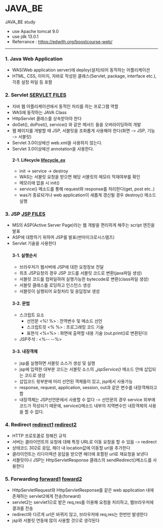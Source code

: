 # JAVA_BE
JAVA_BE study
- use Apache tomcat 9.0
- use jdk 13.0.1
- Referrance : https://edwith.org/boostcourse-web/

---
### 1. Java Web Application
  - WAS(Web application server)에 deploy(설치)되어 동작하는 어플리케이션
  - HTML, CSS, 이미지, 자바로 작성된 클래스(Servlet, package, interface etc.), 각종 설정 파일 등 포함

### 2. Servlet [SERVLET FILES](/exam31/src/exam/)
  - 자바 웹 어플리케이션에서 동적인 처리를 하는 프로그램 역할
  - WAS에 동작하는 JAVA Class
  - HttpServlet 클래스를 상속받아야 한다
  - doGet(), doPost(), service() 와 같은 메서드 들을 오버라이딩하여 개발
  - 웹 페이지를 개발할 때 JSP, 서블릿을 조화롭게 사용해야 한다(화면 -> JSP, 기능 -> 서블릿)
  - Servlet 3.0이상에선 web.xml을 사용하지 않는다.
  - Servlet 3.0이상에선 annotation을 사용한다.  
    #### 2-1. Lifecycle [lifecycle_ex](/exam31/src/exam/LifeCycleServelet.java)
    - init -> service -> destroy
    - WAS는 서블릿 요청을 받으면 해당 서블릿의 메모리 적재여부를 확인
    - 메모리에 없을 시 init()
    - service() 메소드를 통해 request와 response를 처리한다(get, post etc..)
    - was가 종료되거나 web application이 새롭게 갱신될 경우 destroy() 메소드 실행

### 3. JSP [JSP FILES](/exam31/WebContent/)
  - MS의 ASP(Active Server Page)라는 웹 개발을 편리하게 해주는 script 엔진을 발표
  - ASP에 대항하기 위하여 JSP를 발표(썬마이크로시스템즈)
  - Servlet 기술을 사용한다
    #### 3-1. 실행순서
    - 브라우저가 웹서버에 JSP에 대한 요청정보 전달
    - 최초 JSP요청의 경우 JSP 코드를 서블릿 코드로 변환(java파일 생성)
    - 서블릿 코드를 컴파일하여 실행가능한 bytecode로 변환(class파일 생성)
    - 서블릿 클래스를 로딩하고 인스턴스 생성
    - 서블릿이 실행되어 요청처리 및 응답정보 생성
    #### 3-2. 문법
    - 스크립트 요소
      - 선언문 <%! %> : 전역변수 및 메소드 선언
      - 스크립트릿 <% %> : 프로그래밍 코드 기술
      - 표현식 <%=%> : 화면에 출력할 내용 기술 (out.print()로 변환된다)
    - JSP주석 : <%-- --%>
    #### 3-3. 내장객체
    - jsp를 실행하면 서블릿 소스가 생성 및 실행
    - jsp에 입력한 대부분 코드는 서블릿 소스의 __jspService()_ 메소드 안에 삽입되는 코드로 생성
    - 삽입코드 윗부분에 미리 선언된 객체들이 있고, jsp에서 사용가능
    - response, request, application, session, out과 같은 변수를 내장객체라고 함
    - 내장객체는 JSP선언문에서 사용할 수 없다 -> 선언문의 경우 service 외부에 코드가 작성되기 때문에, service()메소드 내부의 지역변수인 내장객체의 사용을 할 수 없다.

### 4. Redirect [redirect1](/exam31/WebContent/redirect01.jsp) [redirect2](/exam31/WebContent/redirect02.jsp)
  - HTTP 프로토콜로 정해진 규칙
  - 서버는 클라이언트의 요청에 대해 특정 URL로 이동 요청을 할 수 있음 -> redirect
  - 상태코드 302로 응답, 헤더 내 location값에 이동할 url을 추가한다
  - 클라이언트는 리다이렉션 응답을 받으면 헤더에 포함된 url로 재요청을 보낸다
  - 서블릿이나 JSP는 HttpServletResponse 클래스의 sendRedirect()메소드를 사용한다

### 5. Forwarding [forward1](/exam31/src/exam/frontservelet.java) [foward2](/exam31/src/exam/nextservelet.java)
  - HttpServletRequest와 HttpServletResponse를 같은 web application 내에 존재하는 servlet2에게 전송(forward)
  - servlet2는 servlet1으로 밭은 req,res를 이용해 요청을 처리하고, 웹브라우저에 결과를 전송
  - redirect와 다르게 url은 바뀌지 않고, 브라우저에 req,res는 한번만 발생한다
  - jsp와 서블릿 연동에 많이 사용할 것으로 생각된다
